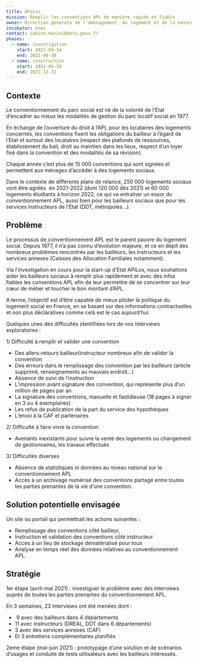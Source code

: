 ```yaml
---
title: APiLos
mission: Remplir les conventions APL de manière rapide et fiable
owner: Direction générale de l'aménagement, du logement et de la nature (DGALN)
incubator: mtes
contact: sabine.marini@beta.gouv.fr
phases:
  - name: investigation
    start: 2021-04-14
    end: 2021-06-30
  - name: construction
    start: 2021-06-30
    end: 2021-12-31
---
```

<!--StartFragment-->



## Contexte

Le conventionnement du parc social est né de la volonté de l’Etat d’encadrer au mieux les modalités de gestion du parc locatif social en 1977.



En échange de l’ouverture du droit à l’APL pour les locataires des logements concernés, les conventions fixent les obligations du bailleur à l’égard de l’Etat et surtout des locataires (respect des plafonds de ressources, établissement du bail, droit au maintien dans les lieux, respect d’un loyer fixé dans la convention et des modalités de sa révision).



Chaque année c’est plus de 15 000 conventions qui sont signées et permettent aux ménages d’accéder à des logements sociaux.



Dans le contexte de différents plans de relance, 250 000 logements sociaux vont être agréés  en 2021-2022 (dont 120 000 dès 2021) et 60 000 logements étudiants à horizon 2022, ce qui va entraîner un essor du conventionnement APL, aussi bien pour les bailleurs sociaux que pour les services instructeurs de l’Etat (DDT, métropoles…).  



## Problème

Le processus de conventionnement APL est le parent pauvre du logement social. Depuis 1977, il n’a pas connu d’évolution majeure, et ce en dépit des nombreux problèmes rencontrés par les bailleurs, les instructeurs et les services annexes (Caisses des Allocation Familiales notamment). 

Via l’investigation en cours pour la start-up d’Etat APiLos, nous souhaitons aider les bailleurs sociaux à remplir plus rapidement et avec des infos fiables les conventions APL afin de leur permettre de se concentrer sur leur cœur de métier et toucher le bon montant d’APL. 

A terme, l’objectif est d’être capable de mieux piloter la politique du logement social en France, en se basant sur des informations contractuelles et non plus déclaratives comme celà est le cas aujourd’hui. 

Quelques unes des difficultés identifiées lors de nos interviews exploratoires : 

1/ Difficulté à remplir et valider une convention

* Des allers-retours bailleur/instructeur nombreux afin de valider la convention
* Des erreurs dans le remplissage des convention par les bailleurs (article supprimé, renseignements au mauvais endroit…)
* Absence de suivi de l’instruction
* L’impression avant signature des convention, qui représente plus d’un million de pages par an
* La signature des conventions, manuelle et fastidieuse (18 pages à signer en 3 ou 4 exemplaires)
* Les refus de publication de la part du service des hypothèques
* L’envoi à la CAF et partenaires

2/ Difficulté à faire vivre la convention

* Avenants inexistants pour suivre la vente des logements ou changement de gestionnaires, les travaux effectués

3/ Difficultés diverses

* Absence de statistiques ni données au niveau national sur le conventionnement APL
* Accès à un archivage numérisé des conventions partagé entre toutes les parties prenantes de la vie d’une convention. 

## Solution potentielle envisagée

Un site ou portail qui permettrait les actions suivantes : 

* Remplissage des conventions côté bailleur, 
* Instruction et validation des conventions côté instructeur 
* Accès à un lieu de stockage dématérialisé pour tous
* Analyse en temps réel des données relatives au conventionnement APL. 

## Stratégie

1er étape (avril-mai 2021) : investiguer le problème avec des interviews auprès de toutes les parties prenantes du conventionnement APL. 

En 3 semaines, 23 interviews ont été menées dont : 

*  9 avec des bailleurs dans 4 départements
* 11 avec instructeurs (DREAL, DDT dans 6 départements)
* 3 avec des services annexes (CAF)
* Et 3 entretiens complémentaires planifiés

2eme étape (mai-juin 2021) : prototypage d’une solution et de scénarios d’usages et conduite de tests utilisateurs avec les bailleurs intéressés. 



<!--EndFragment-->
